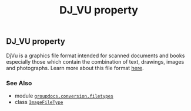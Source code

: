 ﻿---
title: DJ_VU property
second_title: GroupDocs.Conversion for Python via .NET API References
description: 
type: docs
weight: 150
url: /python-net/groupdocs.conversion.filetypes/imagefiletype/dj_vu/
is_root: false
---

## DJ_VU property


DjVu is a graphics file format intended for scanned documents and books especially those which contain the combination of text, drawings, images and photographs.
Learn more about this file format [here](https://wiki.fileformat.com/image/djvu).

### See Also
* module [`groupdocs.conversion.filetypes`](../../)
* class [`ImageFileType`](/conversion/python-net/groupdocs.conversion.filetypes/imagefiletype)
